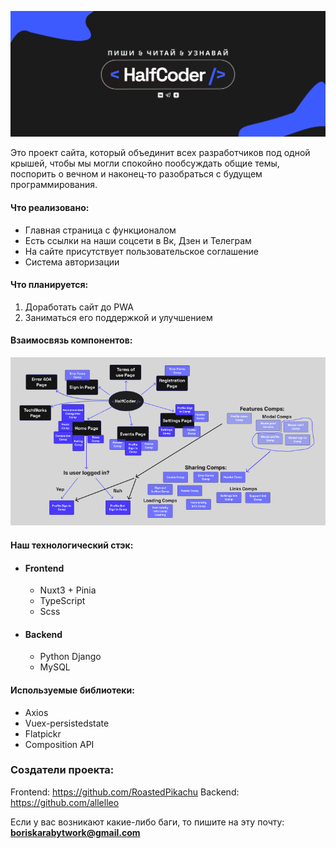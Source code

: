 ![< HalfCoder />](banner.png)

Это проект сайта, который объединит всех разработчиков под одной крышей, чтобы мы могли спокойно пообсуждать общие темы, поспорить о вечном и наконец-то разобраться с будущем программирования.

#### Что реализовано: 
- Главная страница с функционалом
- Есть ссылки на наши соцсети в Вк, Дзен и Телеграм
- На сайте присутствует пользовательское соглашение
- Система авторизации

#### Что планируется: 
1. Доработать сайт до PWA
2. Заниматься его поддержкой и улучшением

#### Взаимосвязь компонентов:

![Component relationships](ComponentDiagram.png)

#### Наш технологический стэк:
- #### Frontend
  - Nuxt3 + Pinia
  - TypeScript 
  - Scss
- #### Backend 
  - Python Django
  - MySQL

#### Используемые библиотеки:
- Axios
- Vuex-persistedstate
- Flatpickr
- Composition API

### Создатели проекта: 

Frontend: https://github.com/RoastedPikachu
Backend: https://github.com/allelleo

Если у вас возникают какие-либо баги, то пишите на эту почту: **boriskarabytwork@gmail.com**